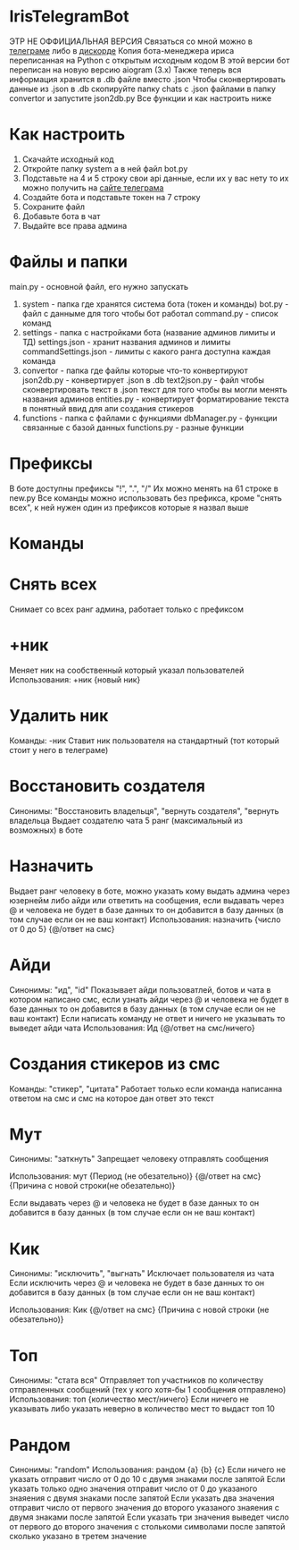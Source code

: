 # IrisTelegramBot
ЭТР НЕ ОФФИЦИАЛЬНАЯ ВЕРСИЯ
Связаться со мной можно в <a href="tg://openmessage?user_id=1179525928">телеграме</a> либо в <a href="https://discordapp.com/users/676834006989275181">дискорде</a>
Копия бота-менеджера ириса переписанная на Python с открытым исходным кодом
В этой версии бот переписан на новую версию aiogram (3.x)
Также теперь вся информация хранится в .db файле вместо .json
Чтобы сконвертировать данные из .json в .db скопируйте папку chats с .json файлами в папку convertor и запустите json2db.py
Все функции и как настроить ниже

# Как настроить
1) Скачайте исходный код
2) Откройте папку system а в ней файл bot.py
3) Подставьте на 4 и 5 строку свои api данные, если их у вас нету то их можно получить на <a href="https://my.telegram.org/auth">сайте телеграма</a>
4) Создайте бота и подставьте токен на 7 строку
5) Сохраните файл
6) Добавьте бота в чат
7) Выдайте все права админа

# Файлы и папки
main.py - основной файл, его нужно запускать
1) system - папка где хранятся система бота (токен и команды)
   bot.py - файл с данныме для того чтобы бот работал
   command.py - список команд
2) settings - папка с настройками бота (название админов лимиты и ТД)
   settings.json - хранит названия админов и лимиты
   commandSettings.json - лимиты с какого ранга доступна каждая команда
3) convertor - папка где файлы которые что-то конвертируют
   json2db.py - конвертирует .json в .db
   text2json.py - файл чтобы сконвертировать текст в .json текст для того чтобы вы могли менять названия админов
   entities.py - конвертирует форматирование текста в понятный ввид для апи создания стикеров
4) functions - папка с файлами с функциями
   dbManager.py - функции связанные с базой данных
   functions.py - разные функции

# Префиксы
В боте доступны префиксы "!", ".", "/"
Их можно менять на 61 строке в new.py
Все команды можно использовать без префикса, кроме "снять всех", к ней нужен один из префиксов которые я назвал выше

# Команды
# Снять всех
Снимает со всех ранг админа, работает только с префиксом
# +ник
Меняет ник на сообственный который указал пользователей
Использования: +ник {новый ник}
# Удалить ник
Команды: -ник
Ставит ник пользователя на стандартный (тот который стоит у него в телеграме)
# Восстановить создателя
Синонимы: "Восстановить владельця", "вернуть создателя", "вернуть владельца
Выдает создателю чата 5 ранг (максимальный из возможных) в боте
# Назначить
Выдает ранг человеку в боте, можно указать кому выдать админа через юзернейм либо айди или ответить на сообщения, если выдавать через @ и человека не будет в базе данных то он добавится в базу данных (в том случае если он не ваш контакт)
Использования: назначить {число от 0 до 5} {@/ответ на смс}
# Айди
Синонимы: "ид", "id"
Показывает айди пользоватлей, ботов и чата в котором написано смс, если узнать айди через @ и человека не будет в базе данных то он добавится в базу данных (в том случае если он не ваш контакт)
Если написать команду не ответ и ничего не указывать то выведет айди чата
Использования: Ид {@/ответ на смс/ничего}
# Создания стикеров из смс
Команды: "стикер", "цитата"
Работает только если команда написанна ответом на смс и смс на которое дан ответ это текст
# Мут
Синонимы: "заткнуть"
Запрещает человеку отправлять сообщения

Использования: мут {Период (не обезательно)} {@/ответ на смс}
{Причина с новой строки(не обезательно)}
 
Если выдавать через @ и человека не будет в базе данных то он добавится в базу данных (в том случае если он не ваш контакт)

# Кик
Синонимы: "исключить", "выгнать"
Исключает пользователя из чата
Если исключить через @ и человека не будет в базе данных то он добавится в базу данных (в том случае если он не ваш контакт)


Использования: Кик {@/ответ на смс}
{Причина с новой строки (не обезательно)}

# Топ
Синонимы: "стата вся"
Отправляет топ участников по количеству отправленных сообщений (тех у кого хотя-бы 1 сообщения отправлено)
Использования: топ {количество мест/ничего}
Если ничего не указывать либо указать неверно в количество мест то выдаст топ 10

# Рандом
Синонимы: "random"
Использования: рандом {a} {b} {c}
Если ничего не указать отправит число от 0 до 10 с двумя знаками после запятой
Если указать только одно значения отправит число от 0 до указаного знаяения с двумя знаками после запятой
Если указать два значения отправит число от первого значения до второго указаного знаяения с двумя знаками после запятой
Если указать три значения выведет число от первого до второго значения с столькоми символами после запятой сколько указано в третем значение
